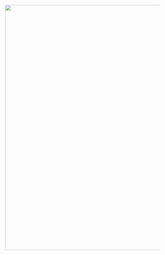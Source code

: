 
<p align="center">
  <!-- <img src = "https://media.giphy.com/media/xT77XHUkpCtKbmtuH6/giphy.gif"></img> -->
  <img src = "https://i.kym-cdn.com/entries/icons/original/000/046/611/thereisnothingwecando.jpg" width="800"></img>
</p>

<!-- <h2>
<p align="center">
  Hey! You Want This...
</p> 
</h2> -->
<!-- ![](https://komarev.com/ghpvc/?username=Shubham-1911) -->
